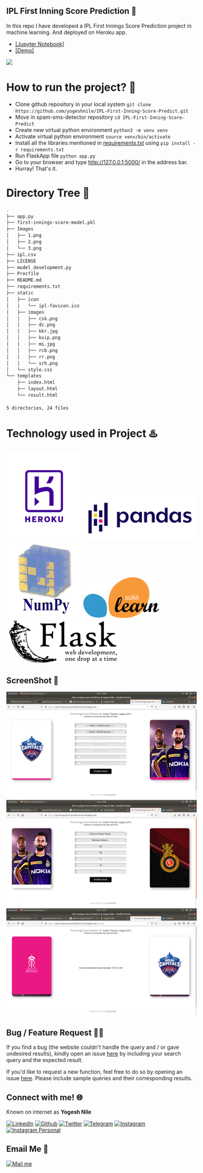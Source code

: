 ## IPL First Inning Score Prediction :notebook:
In this repo I have developed a IPL First Innings Score Prediction project in machine learning. And deployed on Heroku app. 

 - [[Jupyter Notebook]](https://github.com/yogeshnile/IPL-first-inning-score-prediction)
 - [[Demo]](https://ipl-inning-score-prediction.herokuapp.com/)

[![](https://camo.githubusercontent.com/2fb0723ef80f8d87a51218680e209c66f213edf8/68747470733a2f2f666f7274686562616467652e636f6d2f696d616765732f6261646765732f6d6164652d776974682d707974686f6e2e737667)](https://python.org)

# How to run the project? :thinking:
  - Clone github repository in your local system  ```git clone https://github.com/yogeshnile/IPL-First-Inning-Score-Predict.git```
  - Move in spam-sms-detector repository  ```cd IPL-First-Inning-Score-Predict```
  - Create new virtual python environment  ```python3 -m venv venv```
  - Activate virtual python environment  ```source venv/bin/activate```
  - Install all the libraries mentioned in [requirements.txt](https://github.com/yogeshnile/IPL-First-Inning-Score-Predict/blob/master/requirements.txt)  using  ```pip install -r requirements.txt```
  - Run FlaskApp file  ```python app.py```
  - Go to your browser and type http://127.0.0.1:5000/ in the address bar.
  - Hurray! That's it.
  
# Directory Tree :cactus:  
```bash
.
├── app.py
├── first-innings-score-model.pkl
├── Images
│   ├── 1.png
│   ├── 2.png
│   └── 3.png
├── ipl.csv
├── LICENSE
├── model_development.py
├── Procfile
├── README.md
├── requirements.txt
├── static
│   ├── icon
│   │   └── ipl-favicon.ico
│   ├── images
│   │   ├── csk.png
│   │   ├── dc.png
│   │   ├── kkr.jpg
│   │   ├── kxip.png
│   │   ├── mi.jpg
│   │   ├── rcb.png
│   │   ├── rr.png
│   │   └── srh.png
│   └── style.css
└── templates
    ├── index.html
    ├── layout.html
    └── result.html

5 directories, 24 files
```

# Technology used in Project :hotsprings:
<img target="_blank" src="https://github.com/yogeshnile/technology/blob/master/Heroku.png" width="200">  <img target="_blank" src="https://github.com/yogeshnile/technology/blob/master/pandas.png" width="300">    <img target="_blank" src="https://github.com/yogeshnile/technology/blob/master/numpy.png" width="200">     <img target="_blank" src="https://github.com/yogeshnile/technology/blob/master/sklearn.png" width="200">    <img target="_blank" src="https://github.com/yogeshnile/technology/blob/master/Flask.png" width="300">


## ScreenShot :camera_flash:
![](https://github.com/yogeshnile/IPL-First-Inning-Score-Predict/blob/master/Images/1.png)    ![](https://github.com/yogeshnile/IPL-First-Inning-Score-Predict/blob/master/Images/2.png)    ![](https://github.com/yogeshnile/IPL-First-Inning-Score-Predict/blob/master/Images/3.png)

## Bug / Feature Request :man_technologist:
If you find a bug (the website couldn't handle the query and / or gave undesired results), kindly open an issue [here](https://github.com/yogeshnile/IPL-First-Inning-Score-Predict/issues/new) by including your search query and the expected result.

If you'd like to request a new function, feel free to do so by opening an issue [here](https://github.com/yogeshnile/IPL-First-Inning-Score-Predict/issues/new). Please include sample queries and their corresponding results.


## Connect with me! 🌐
Known on internet as **Yogesh Nile**

[<img target="_blank" src="https://img.icons8.com/bubbles/100/000000/linkedin.png" title="LinkedIn">](https://bit.ly/2Ky3ho6)  [<img target="_blank" src="https://img.icons8.com/bubbles/100/000000/github.png" title="Github">](https://bit.ly/2yoggit) [<img target="_blank" src="https://img.icons8.com/bubbles/100/000000/twitter.png" title="Twitter">](https://bit.ly/3dbLJLC) [<img target="_blank" src="https://img.icons8.com/bubbles/100/000000/telegram-app.png" title="Telegram"/>](https://t.me/yogeshnile) [<img target="_blank" src="https://img.icons8.com/bubbles/100/000000/instagram-new.png" title="Instagram">](https://bit.ly/3b9Qeo4)  [<img target="_blank" src="https://img.icons8.com/bubbles/100/000000/instagram.png" title="Instagram Personal">](https://bit.ly/32SXHV0)

## Email Me :e-mail:

[<img target="_blank" src="https://img.icons8.com/bubbles/100/000000/secured-letter.png" title="Mail me">](mailto:yogeshnile.work4u@gmail.com)

